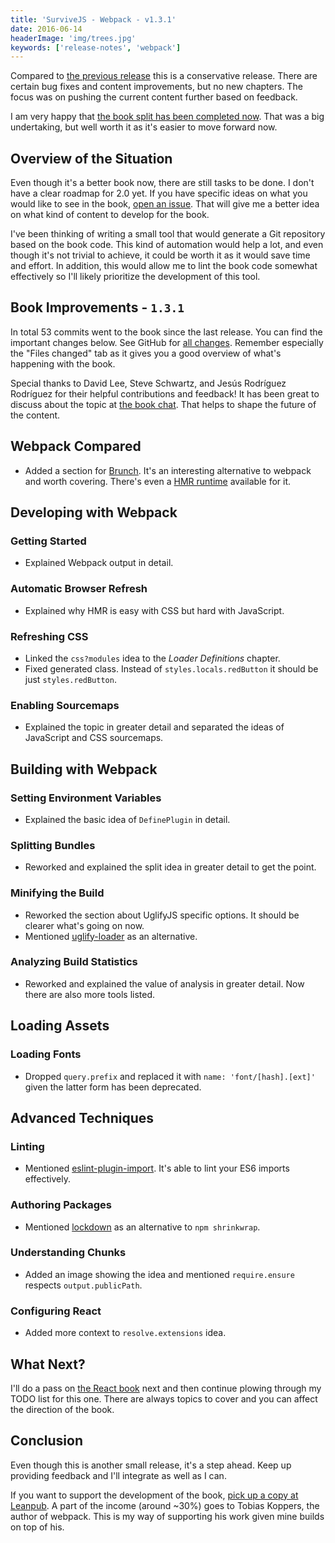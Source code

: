 ```yaml
---
title: 'SurviveJS - Webpack - v1.3.1'
date: 2016-06-14
headerImage: 'img/trees.jpg'
keywords: ['release-notes', 'webpack']
---
```


Compared to [the previous release](./survivejs-webpack-120) this is a conservative release. There are certain bug fixes and content improvements, but no new chapters. The focus was on pushing the current content further based on feedback.

I am very happy that [the book split has been completed now](./survivejs-react-253). That was a big undertaking, but well worth it as it's easier to move forward now.

## Overview of the Situation

Even though it's a better book now, there are still tasks to be done. I don't have a clear roadmap for 2.0 yet. If you have specific ideas on what you would like to see in the book, [open an issue](https://github.com/survivejs/webpack/issues). That will give me a better idea on what kind of content to develop for the book.

I've been thinking of writing a small tool that would generate a Git repository based on the book code. This kind of automation would help a lot, and even though it's not trivial to achieve, it could be worth it as it would save time and effort. In addition, this would allow me to lint the book code somewhat effectively so I'll likely prioritize the development of this tool.

## Book Improvements - `1.3.1`

In total 53 commits went to the book since the last release. You can find the important changes below. See GitHub for [all changes](https://github.com/survivejs/webpack/compare/v1.2.0...v1.3.1). Remember especially the "Files changed" tab as it gives you a good overview of what's happening with the book.

Special thanks to David Lee, Steve Schwartz, and Jesús Rodríguez Rodríguez for their helpful contributions and feedback! It has been great to discuss about the topic at [the book chat](https://gitter.im/survivejs/webpack). That helps to shape the future of the content.

## Webpack Compared

* Added a section for [Brunch](http://brunch.io/). It's an interesting alternative to webpack and worth covering. There's even a [HMR runtime](https://github.com/brunch/hmr-brunch) available for it.

## Developing with Webpack

### Getting Started

* Explained Webpack output in detail.

### Automatic Browser Refresh

* Explained why HMR is easy with CSS but hard with JavaScript.

### Refreshing CSS

* Linked the `css?modules` idea to the *Loader Definitions* chapter.
* Fixed generated class. Instead of `styles.locals.redButton` it should be just `styles.redButton`.

### Enabling Sourcemaps

* Explained the topic in greater detail and separated the ideas of JavaScript and CSS sourcemaps.

## Building with Webpack

### Setting Environment Variables

* Explained the basic idea of `DefinePlugin` in detail.

### Splitting Bundles

* Reworked and explained the split idea in greater detail to get the point.

### Minifying the Build

* Reworked the section about UglifyJS specific options. It should be clearer what's going on now.
* Mentioned [uglify-loader](https://www.npmjs.com/package/uglify-loader) as an alternative.

### Analyzing Build Statistics

* Reworked and explained the value of analysis in greater detail. Now there are also more tools listed.

## Loading Assets

### Loading Fonts

* Dropped `query.prefix` and replaced it with `name: 'font/[hash].[ext]'` given the latter form has been deprecated.

## Advanced Techniques

### Linting

* Mentioned [eslint-plugin-import](https://www.npmjs.com/package/eslint-plugin-import). It's able to lint your ES6 imports effectively.

### Authoring Packages

* Mentioned [lockdown](https://www.npmjs.com/package/lockdown) as an alternative to `npm shrinkwrap`.

### Understanding Chunks

* Added an image showing the idea and mentioned `require.ensure` respects `output.publicPath`.

### Configuring React

* Added more context to `resolve.extensions` idea.

## What Next?

I'll do a pass on [the React book](/react/introduction) next and then continue plowing through my TODO list for this one. There are always topics to cover and you can affect the direction of the book.

## Conclusion

Even though this is another small release, it's a step ahead. Keep up providing feedback and I'll integrate as well as I can.

If you want to support the development of the book, [pick up a copy at Leanpub](https://leanpub.com/survivejs-webpack). A part of the income (around ~30%) goes to Tobias Koppers, the author of webpack. This is my way of supporting his work given mine builds on top of his.

